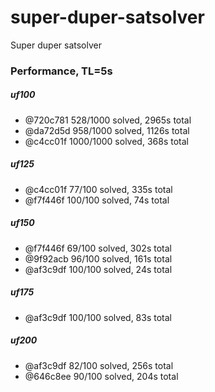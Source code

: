 # super-duper-satsolver
Super duper satsolver

### Performance, TL=5s

##### uf100
 - @720c781 528/1000 solved, 2965s total
 - @da72d5d 958/1000 solved, 1126s total
 - @c4cc01f 1000/1000 solved, 368s total

##### uf125
 - @c4cc01f 77/100 solved, 335s total
 - @f7f446f 100/100 solved, 74s total

##### uf150
 - @f7f446f 69/100 solved, 302s total
 - @9f92acb 96/100 solved, 161s total
 - @af3c9df 100/100 solved, 24s total

##### uf175
 - @af3c9df 100/100 solved, 83s total

##### uf200
 - @af3c9df 82/100 solved, 256s total
 - @646c8ee 90/100 solved, 204s total
